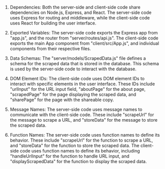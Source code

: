 1. Dependencies: Both the server-side and client-side code share dependencies on Node.js, Express, and React. The server-side code uses Express for routing and middleware, while the client-side code uses React for building the user interface.

2. Exported Variables: The server-side code exports the Express app from "app.js", and the router from "server/routes/api.js". The client-side code exports the main App component from "client/src/App.js", and individual components from their respective files.

3. Data Schemas: The "server/models/ScrapedData.js" file defines a schema for the scraped data that is stored in the database. This schema is used by the server-side code to interact with the database.

4. DOM Element IDs: The client-side code uses DOM element IDs to interact with specific elements in the user interface. These IDs include "urlInput" for the URL input field, "aboutPage" for the about page, "scrapedPage" for the page displaying the scraped data, and "sharePage" for the page with the shareable copy.

5. Message Names: The server-side code uses message names to communicate with the client-side code. These include "scrapeUrl" for the message to scrape a URL, and "storeData" for the message to store the scraped data.

6. Function Names: The server-side code uses function names to define its behavior. These include "scrapeUrl" for the function to scrape a URL, and "storeData" for the function to store the scraped data. The client-side code uses function names to define its behavior, including "handleUrlInput" for the function to handle URL input, and "displayScrapedData" for the function to display the scraped data.